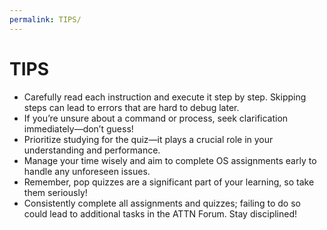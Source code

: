 ```yaml
---
permalink: TIPS/
---
```


# TIPS

* Carefully read each instruction and execute it step by step. Skipping steps can lead to errors that are hard to debug later.
* If you’re unsure about a command or process, seek clarification immediately—don’t guess!
* Prioritize studying for the quiz—it plays a crucial role in your understanding and performance.
* Manage your time wisely and aim to complete OS assignments early to handle any unforeseen issues.
* Remember, pop quizzes are a significant part of your learning, so take them seriously!
* Consistently complete all assignments and quizzes; failing to do so could lead to additional tasks in the ATTN Forum. Stay disciplined!
